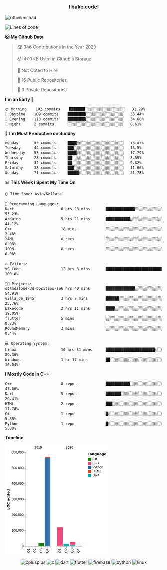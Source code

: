 <h3 align="center">I bake code!</h3>

<p align="left"> <img src="https://komarev.com/ghpvc/?username=rithviknishad" alt="rithviknishad" /> </p>

<!--START_SECTION:waka-->
![Lines of code](https://img.shields.io/badge/From%20Hello%20World%20I%27ve%20Written-23.2%20million%20lines%20of%20code-blue)

**🐱 My Github Data** 

> 🏆 346 Contributions in the Year 2020
 > 
> 📦 47.0 kB Used in Github's Storage 
 > 
> 🚫 Not Opted to Hire
 > 
> 📜 16 Public Repositories
 > 
> 🔑 3 Private Repositories 

**I'm an Early 🐤** 

```text
🌞 Morning    102 commits    ███████░░░░░░░░░░░░░░░░░░   31.29% 
🌆 Daytime    109 commits    ████████░░░░░░░░░░░░░░░░░   33.44% 
🌃 Evening    113 commits    ████████░░░░░░░░░░░░░░░░░   34.66% 
🌙 Night      2 commits      ░░░░░░░░░░░░░░░░░░░░░░░░░   0.61%

```
📅 **I'm Most Productive on Sunday** 

```text
Monday       55 commits     ████░░░░░░░░░░░░░░░░░░░░░   16.87% 
Tuesday      44 commits     ███░░░░░░░░░░░░░░░░░░░░░░   13.5% 
Wednesday    58 commits     ████░░░░░░░░░░░░░░░░░░░░░   17.79% 
Thursday     28 commits     ██░░░░░░░░░░░░░░░░░░░░░░░   8.59% 
Friday       32 commits     ██░░░░░░░░░░░░░░░░░░░░░░░   9.82% 
Saturday     38 commits     ███░░░░░░░░░░░░░░░░░░░░░░   11.66% 
Sunday       71 commits     █████░░░░░░░░░░░░░░░░░░░░   21.78%

```


📊 **This Week I Spent My Time On** 

```text
⌚︎ Time Zone: Asia/Kolkata

💬 Programming Languages: 
Dart                     6 hrs 28 mins       █████████████░░░░░░░░░░░░   53.23% 
Arduino                  5 hrs 21 mins       ███████████░░░░░░░░░░░░░░   44.12% 
C++                      18 mins             ░░░░░░░░░░░░░░░░░░░░░░░░░   2.48% 
YAML                     0 secs              ░░░░░░░░░░░░░░░░░░░░░░░░░   0.08% 
JSON                     0 secs              ░░░░░░░░░░░░░░░░░░░░░░░░░   0.08%

🔥 Editors: 
VS Code                  12 hrs 8 mins       █████████████████████████   100.0%

🐱‍💻 Projects: 
standalone-3d-position-se6 hrs 40 mins       █████████████░░░░░░░░░░░░   54.91% 
villa_de_1945            3 hrs 7 mins        ██████░░░░░░░░░░░░░░░░░░░   25.76% 
bakecode                 2 hrs 11 mins       ████░░░░░░░░░░░░░░░░░░░░░   18.05% 
flutter                  5 mins              ░░░░░░░░░░░░░░░░░░░░░░░░░   0.73% 
RoundMemory              3 mins              ░░░░░░░░░░░░░░░░░░░░░░░░░   0.44%

💻 Operating System: 
Linux                    10 hrs 51 mins      ██████████████████████░░░   89.36% 
Windows                  1 hr 17 mins        ██░░░░░░░░░░░░░░░░░░░░░░░   10.64%

```

**I Mostly Code in C++** 

```text
C++                      8 repos             ███████████░░░░░░░░░░░░░░   47.06% 
Dart                     5 repos             ███████░░░░░░░░░░░░░░░░░░   29.41% 
HTML                     2 repos             ███░░░░░░░░░░░░░░░░░░░░░░   11.76% 
C#                       1 repo              █░░░░░░░░░░░░░░░░░░░░░░░░   5.88% 
Python                   1 repo              █░░░░░░░░░░░░░░░░░░░░░░░░   5.88%

```


**Timeline**

![Chart not found](https://github.com/rithviknishad/rithviknishad/blob/master/charts/bar_graph.png) 


<!--END_SECTION:waka-->

<p align="center">
  <img src="https://devicons.github.io/devicon/devicon.git/icons/cplusplus/cplusplus-original.svg" alt="cplusplus" width="30" height="30"/>
  <img src="https://devicons.github.io/devicon/devicon.git/icons/c/c-original.svg" alt="c" width="30" height="30"/>
  <img src="https://www.vectorlogo.zone/logos/dartlang/dartlang-icon.svg" alt="dart" width="30" height="30"/>
  <img src="https://www.vectorlogo.zone/logos/flutterio/flutterio-icon.svg" alt="flutter" width="30" height="30"/> 
  <img src="https://www.vectorlogo.zone/logos/firebase/firebase-icon.svg" alt="firebase" width="30" height="30"/> 
  <img src="https://devicons.github.io/devicon/devicon.git/icons/python/python-original.svg" alt="python" width="30" height="30"/> 
  <img src="https://devicons.github.io/devicon/devicon.git/icons/linux/linux-original.svg" alt="linux" width="30" height="30"/> 
</p>

